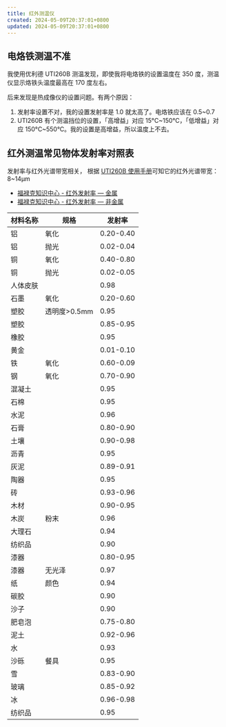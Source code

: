 ```yaml
---
title: 红外测温仪
created: 2024-05-09T20:37:01+0800
updated: 2024-05-09T20:37:01+0800
---
```



## 电烙铁测温不准

我使用优利德 UTI260B 测温发现，即使我将电烙铁的设置温度在 350 度，测温仪显示烙铁头温度最高在 170 度左右。

后来发现是热成像仪的设置问题。有两个原因：

1. 发射率设置不对，我的设置发射率是 1.0 就太高了。电烙铁应该在 0.5~0.7
2. UTI260B 有个测温挡位的设置，「高增益」对应 15°C~150°C，「低增益」对应 150°C~550°C。我的设置是高增益，所以温度上不去。

## 红外测温常见物体发射率对照表

发射率与红外光谱带宽相关，
根据 [UTI260B 使用手册](https://meters.uni-trend.com.cn/static/upload/file/20240131/1706670652432702.pdf)可知它的红外光谱带宽：8~14µm

- [福禄克知识中心 - 红外发射率 — 金属](https://www.flukeprocessinstruments.com.cn/cn/service-and-support/knowledge-center/infrared-technology/irt/%E5%8F%91%E5%B0%84%E7%8E%87-%E9%87%91%E5%B1%9E)
- [福禄克知识中心 - 红外发射率 — 非金属](https://www.flukeprocessinstruments.com.cn/cn/service-and-support/knowledge-center/infrared-technology/irt/%E5%8F%91%E5%B0%84%E7%8E%87-%E9%9D%9E%E9%87%91%E5%B1%9E)

| 材料名称 | 规格         | 发射率    |
|----------|--------------|-----------|
| 铝       | 氧化         | 0.20-0.40 |
| 铝       | 抛光         | 0.02-0.04 |
| 铜       | 氧化         | 0.40-0.80 |
| 铜       | 抛光         | 0.02-0.05 |
| 人体皮肤 |              | 0.98      |
| 石墨     | 氧化         | 0.20-0.60 |
| 塑胶     | 透明度>0.5mm | 0.95      |
| 塑胶     |              | 0.85-0.95 |
| 橡胶     |              | 0.95      |
| 黄金     |              | 0.01-0.10 |
| 铁       | 氧化         | 0.60-0.09 |
| 钢       | 氧化         | 0.70-0.90 |
| 混凝土   |              | 0.95      |
| 石棉     |              | 0.95      |
| 水泥     |              | 0.96      |
| 石膏     |              | 0.80-0.90 |
| 土壤     |              | 0.90-0.98 |
| 沥青     |              | 0.95      |
| 灰泥     |              | 0.89-0.91 |
| 陶器     |              | 0.95      |
| 砖       |              | 0.93-0.96 |
| 木材     |              | 0.90-0.95 |
| 木炭     | 粉末         | 0.96      |
| 大理石   |              | 0.94      |
| 纺织品   |              | 0.90      |
| 漆器     |              | 0.80-0.95 |
| 漆器     | 无光泽       | 0.97      |
| 纸       | 颜色         | 0.94      |
| 碳胶     |              | 0.90      |
| 沙子     |              | 0.90      |
| 肥皂泡   |              | 0.75-0.80 |
| 泥土     |              | 0.92-0.96 |
| 水       |              | 0.93      |
| 沙砾     | 餐具         | 0.95      |
| 雪       |              | 0.83-0.90 |
| 玻璃     |              | 0.85-0.92 |
| 冰       |              | 0.96-0.98 |
| 纺织品   |              | 0.95      |
